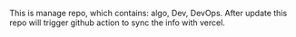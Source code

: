 This is manage repo, which contains: algo, Dev, DevOps. 
After update this repo will trigger github action to sync the info with vercel. 
